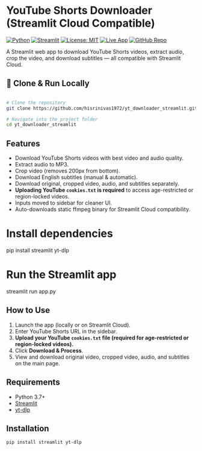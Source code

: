 # YouTube Shorts Downloader (Streamlit Cloud Compatible)

[![Python](https://img.shields.io/badge/python-3.7%2B-blue.svg)](https://www.python.org/)
[![Streamlit](https://img.shields.io/badge/built%20with-Streamlit-orange)](https://streamlit.io/)
[![License: MIT](https://img.shields.io/badge/license-MIT-green.svg)](LICENSE)
[![Live App](https://img.shields.io/badge/launch-app-success)](https://ytdownloaderapp-cetcap87fwtakddr2w2jg9.streamlit.app/)
[![GitHub Repo](https://img.shields.io/badge/view%20on-GitHub-blue)](https://github.com/hisrinivas1972/yt_downloader_streamlit)

A Streamlit web app to download YouTube Shorts videos, extract audio, crop the video, and download subtitles — all compatible with Streamlit Cloud.


## 🚀 Clone & Run Locally

```bash

# Clone the repository
git clone https://github.com/hisrinivas1972/yt_downloader_streamlit.git

# Navigate into the project folder
cd yt_downloader_streamlit

```
## Features

- Download YouTube Shorts videos with best video and audio quality.
- Extract audio to MP3.
- Crop video (removes 200px from bottom).
- Download English subtitles (manual & automatic).
- Download original, cropped video, audio, and subtitles separately.
- **Uploading YouTube `cookies.txt` is required** to access age-restricted or region-locked videos.
- Inputs moved to sidebar for cleaner UI.
- Auto-downloads static ffmpeg binary for Streamlit Cloud compatibility.

# Install dependencies
pip install streamlit yt-dlp

# Run the Streamlit app
streamlit run app.py

## How to Use

1. Launch the app (locally or on Streamlit Cloud).
2. Enter YouTube Shorts URL in the sidebar.
3. **Upload your YouTube `cookies.txt` file (required for age-restricted or region-locked videos).**
4. Click **Download & Process**.
5. View and download original video, cropped video, audio, and subtitles on the main page.

## Requirements

- Python 3.7+
- [Streamlit](https://streamlit.io/)
- [yt-dlp](https://github.com/yt-dlp/yt-dlp)

## Installation

```bash
pip install streamlit yt-dlp
